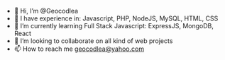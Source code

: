 - 👋 Hi, I’m @Geocodlea
- 👀 I have experience in: Javascript, PHP, NodeJS, MySQL, HTML, CSS
- 🌱 I’m currently learning Full Stack Javascript: ExpressJS, MongoDB, React
- 💞️ I’m looking to collaborate on all kind of web projects
- 📫 How to reach me geocodlea@yahoo.com

<!---
Geocodlea/Geocodlea is a ✨ special ✨ repository because its `README.md` (this file) appears on your GitHub profile.
You can click the Preview link to take a look at your changes.
--->
